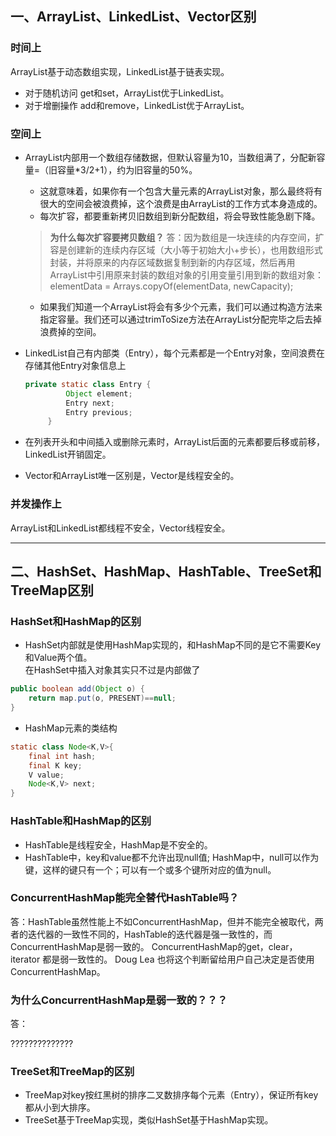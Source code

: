 ## 一、ArrayList、LinkedList、Vector区别

### 时间上
ArrayList基于动态数组实现，LinkedList基于链表实现。

- 对于随机访问 get和set，ArrayList优于LinkedList。
- 对于增删操作 add和remove，LinkedList优于ArrayList。

### 空间上

- ArrayList内部用一个数组存储数据，但默认容量为10，当数组满了，分配新容量=（旧容量*3/2+1），约为旧容量的50%。
    - 这就意味着，如果你有一个包含大量元素的ArrayList对象，那么最终将有很大的空间会被浪费掉，这个浪费是由ArrayList的工作方式本身造成的。
    - 每次扩容，都要重新拷贝旧数组到新分配数组，将会导致性能急剧下降。
    > **为什么每次扩容要拷贝数组？**
    > 答：因为数组是一块连续的内存空间，扩容是创建新的连续内存区域（大小等于初始大小+步长），也用数组形式封装，并将原来的内存区域数据复制到新的内存区域，然后再用ArrayList中引用原来封装的数组对象的引用变量引用到新的数组对象：elementData = Arrays.copyOf(elementData, newCapacity);
    - 如果我们知道一个ArrayList将会有多少个元素，我们可以通过构造方法来指定容量。我们还可以通过trimToSize方法在ArrayList分配完毕之后去掉浪费掉的空间。
- LinkedList自己有内部类（Entry），每个元素都是一个Entry对象，空间浪费在存储其他Entry对象信息上
    
    ```java
    private static class Entry {   
             Object element;   
             Entry next;   
             Entry previous;   
         }   
    ```     
- 在列表开头和中间插入或删除元素时，ArrayList后面的元素都要后移或前移，LinkedList开销固定。
- Vector和ArrayList唯一区别是，Vector是线程安全的。
    
### 并发操作上
ArrayList和LinkedList都线程不安全，Vector线程安全。

---

## 二、HashSet、HashMap、HashTable、TreeSet和TreeMap区别

### HashSet和HashMap的区别
- HashSet内部就是使用HashMap实现的，和HashMap不同的是它不需要Key和Value两个值。        
在HashSet中插入对象其实只不过是内部做了

```java
public boolean add(Object o) {
    return map.put(o, PRESENT)==null;
}
```

- HashMap元素的类结构
```java
static class Node<K,V>{
    final int hash;
    final K key;
    V value;
    Node<K,V> next;
}
```

### HashTable和HashMap的区别
- HashTable是线程安全，HashMap是不安全的。
- HashTable中，key和value都不允许出现null值; HashMap中，null可以作为键，这样的键只有一个；可以有一个或多个键所对应的值为null。

### ConcurrentHashMap能完全替代HashTable吗？
答：HashTable虽然性能上不如ConcurrentHashMap，但并不能完全被取代，两者的迭代器的一致性不同的，HashTable的迭代器是强一致性的，而ConcurrentHashMap是弱一致的。 ConcurrentHashMap的get，clear，iterator 都是弱一致性的。 Doug Lea 也将这个判断留给用户自己决定是否使用ConcurrentHashMap。

### 为什么ConcurrentHashMap是弱一致的？？？
答：

??????????????


### TreeSet和TreeMap的区别
- TreeMap对key按红黑树的排序二叉数排序每个元素（Entry），保证所有key都从小到大排序。
- TreeSet基于TreeMap实现，类似HashSet基于HashMap实现。
